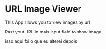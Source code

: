 # URL Image Viewer 

This App allows you to view images by url

Past yout URL in mais input field to show image

isso aqui foi o que eu alterei depois